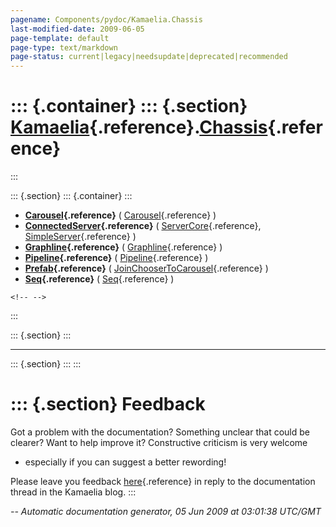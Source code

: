 ```yaml
---
pagename: Components/pydoc/Kamaelia.Chassis
last-modified-date: 2009-06-05
page-template: default
page-type: text/markdown
page-status: current|legacy|needsupdate|deprecated|recommended
---
```

::: {.container}
::: {.section}
[Kamaelia](/Components/pydoc/Kamaelia.html){.reference}.[Chassis](/Components/pydoc/Kamaelia.Chassis.html){.reference}
======================================================================================================================
:::

::: {.section}
::: {.container}
:::

-   **[Carousel](/Components/pydoc/Kamaelia.Chassis.Carousel.html){.reference}**
    (
    [Carousel](/Components/pydoc/Kamaelia.Chassis.Carousel.Carousel.html){.reference}
    )
-   **[ConnectedServer](/Components/pydoc/Kamaelia.Chassis.ConnectedServer.html){.reference}**
    (
    [ServerCore](/Components/pydoc/Kamaelia.Chassis.ConnectedServer.ServerCore.html){.reference},
    [SimpleServer](/Components/pydoc/Kamaelia.Chassis.ConnectedServer.SimpleServer.html){.reference}
    )
-   **[Graphline](/Components/pydoc/Kamaelia.Chassis.Graphline.html){.reference}**
    (
    [Graphline](/Components/pydoc/Kamaelia.Chassis.Graphline.Graphline.html){.reference}
    )
-   **[Pipeline](/Components/pydoc/Kamaelia.Chassis.Pipeline.html){.reference}**
    (
    [Pipeline](/Components/pydoc/Kamaelia.Chassis.Pipeline.Pipeline.html){.reference}
    )
-   **[Prefab](/Components/pydoc/Kamaelia.Chassis.Prefab.html){.reference}**
    (
    [JoinChooserToCarousel](/Components/pydoc/Kamaelia.Chassis.Prefab.JoinChooserToCarousel.html){.reference}
    )
-   **[Seq](/Components/pydoc/Kamaelia.Chassis.Seq.html){.reference}** (
    [Seq](/Components/pydoc/Kamaelia.Chassis.Seq.Seq.html){.reference} )

```{=html}
<!-- -->
```
:::

::: {.section}
:::

------------------------------------------------------------------------

::: {.section}
:::
:::

::: {.section}
Feedback
========

Got a problem with the documentation? Something unclear that could be
clearer? Want to help improve it? Constructive criticism is very welcome
- especially if you can suggest a better rewording!

Please leave you feedback
[here](../../../cgi-bin/blog/blog.cgi?rm=viewpost&nodeid=1142023701){.reference}
in reply to the documentation thread in the Kamaelia blog.
:::

*\-- Automatic documentation generator, 05 Jun 2009 at 03:01:38 UTC/GMT*
